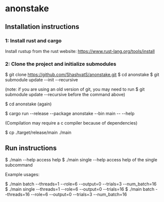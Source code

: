 # anonstake

## Installation instructions

### 1: Install rust and cargo

Install rustup from the rust website: https://www.rust-lang.org/tools/install

### 2: Clone the project and initialize submodules

$ git clone https://github.com/ShashvatS/anonstake.git
$ cd anonstake
$ git submodule update --init --recursive

(note: if you are using an old version of git, you may need to run $ git submodule update --recursive 
before the command above)

$ cd anonstake 
(again)

$ cargo run --release --package anonstake --bin main -- --help

(Compilation may require a c compiler because of dependencies)

$ cp ./target/release/main ./main

## Run instructions

$ ./main --help
access help
$ ./main single --help
access help of the single subcommand

Example usages:

$ ./main batch --threads=1 --role=6 --output=0 --trials=3 --num_batch=16
$ ./main single --threads=1 --role=6 --output=0 --trials=16
$ ./main batch --threads=16 --role=6 --output=0 --trials=3 --num_batch=16



